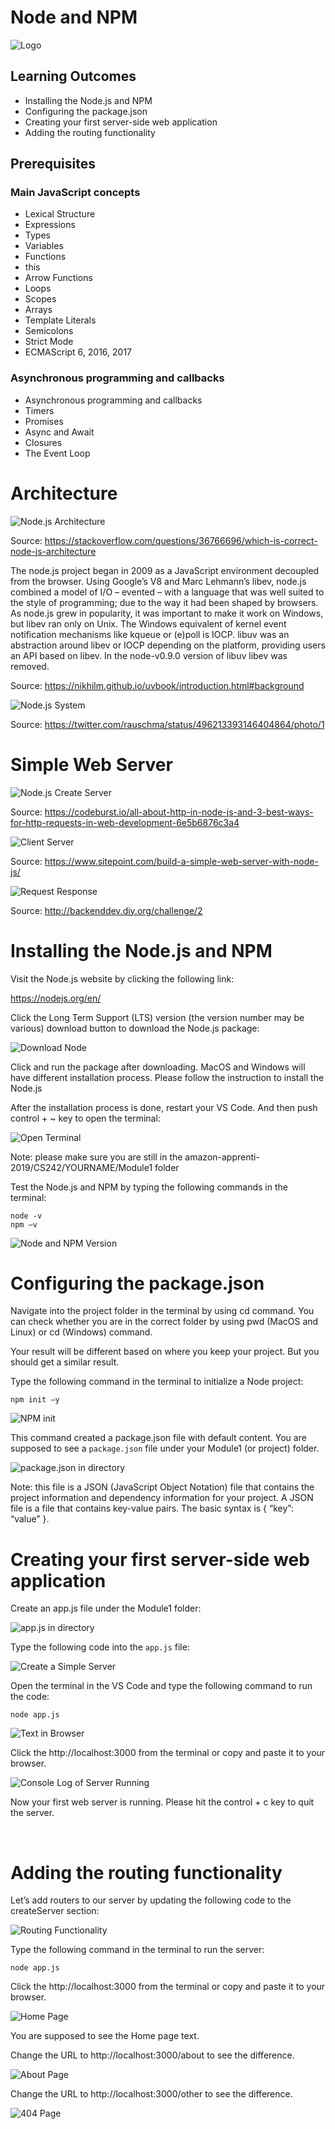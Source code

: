 # Node and NPM

![Logo](/images/01_logo.png "Logo")

## Learning Outcomes

- Installing the Node.js and NPM
- Configuring the package.json
- Creating your first server-side web application
- Adding the routing functionality

## Prerequisites
### Main JavaScript concepts
- Lexical Structure
- Expressions
- Types
- Variables
- Functions
- this
- Arrow Functions
- Loops
- Scopes
- Arrays
- Template Literals
- Semicolons
- Strict Mode
- ECMAScript 6, 2016, 2017
### Asynchronous programming and callbacks
- Asynchronous programming and callbacks
- Timers
- Promises
- Async and Await
- Closures
- The Event Loop

# Architecture

![Node.js Architecture](/images/00_nodejs_architecture.png "Node.js Architecture")

Source: https://stackoverflow.com/questions/36766696/which-is-correct-node-js-architecture

The node.js project began in 2009 as a JavaScript environment decoupled from the browser. Using Google’s V8 and Marc Lehmann’s libev, node.js combined a model of I/O – evented – with a language that was well suited to the style of programming; due to the way it had been shaped by browsers. As node.js grew in popularity, it was important to make it work on Windows, but libev ran only on Unix. The Windows equivalent of kernel event notification mechanisms like kqueue or (e)poll is IOCP. libuv was an abstraction around libev or IOCP depending on the platform, providing users an API based on libev. In the node-v0.9.0 version of libuv libev was removed.

Source: https://nikhilm.github.io/uvbook/introduction.html#background

![Node.js System](/images/00_nodejs_system.jpg "Node.js System")

Source: https://twitter.com/rauschma/status/496213393146404864/photo/1

# Simple Web Server

![Node.js Create Server](/images/00_nodejs_create_server.png "Node.js Create Server")

Source: https://codeburst.io/all-about-http-in-node-js-and-3-best-ways-for-http-requests-in-web-development-6e5b6876c3a4

![Client Server](/images/00_client_server.png "Client Server")

Source: https://www.sitepoint.com/build-a-simple-web-server-with-node-js/

![Request Response](/images/00_request_response.png "Request Response")

Source: http://backenddev.diy.org/challenge/2

# Installing the Node.js and NPM

Visit the Node.js website by clicking the following link:

https://nodejs.org/en/


Click the Long Term Support (LTS) version (the version number may be various) download button to download the Node.js package:

![Download Node](/images/02_download_node.png "Download Node")

Click and run the package after downloading.
MacOS and Windows will have different installation process.
Please follow the instruction to install the Node.js

After the installation process is done, restart your VS Code.
And then push control + ~ key to open the terminal:

![Open Terminal](/images/03_open_terminal.png "Open Terminal")

Note: please make sure you are still in the amazon-apprenti-2019/CS242/YOURNAME/Module1 folder

Test the Node.js and NPM by typing the following commands in the terminal:
```
node -v
npm –v
```

![Node and NPM Version](/images/04_node_npm_version.png "Node and NPM Version")

# Configuring the package.json
Navigate into the project folder in the terminal by using cd command. You can check whether you are in the correct folder by using pwd (MacOS and Linux) or cd (Windows) command.

Your result will be different based on where you keep your project. But you should get a similar result.

Type the following command in the terminal to initialize a Node project:
```
npm init –y
```

![NPM init](/images/05_npm_init.png "NPM init")

This command created a package.json file with default content. You are supposed to see a `package.json` file under your Module1 (or project) folder.

![package.json in directory](/images/06_package_json_directory.png "package.json in directory")

Note: this file is a JSON (JavaScript Object Notation) file that contains the project information and dependency information for your project. A JSON file is a file that contains key-value pairs. The basic syntax is { “key”: “value” }.

# Creating your first server-side web application
Create an app.js file under the Module1 folder:

![app.js in directory](/images/07_app_js_directory.png "app.js in directory")

Type the following code into the `app.js` file:

![Create a Simple Server](/images/08_app_js_code.png "Create a Simple Server")

Open the terminal in the VS Code and type the following command to run the code:
```
node app.js
```

![Text in Browser](/images/10_browser_text.png "Text in Browser")

Click the http://localhost:3000 from the terminal or copy and paste it to your browser.

![Console Log of Server Running](/images/09_console_log.png "Console Log of Server Running")


Now your first web server is running. Please hit the control + c key to quit the server.

 
# Adding the routing functionality
Let’s add routers to our server by updating the following code to the createServer section:

![Routing Functionality](/images/11_routing_functionality.png "Routing Functionality")

Type the following command in the terminal to run the server:
```
node app.js
```

Click the http://localhost:3000 from the terminal or copy and paste it to your browser.

![Home Page](/images/12_home_page.png "Home Page")

You are supposed to see the Home page text.


Change the URL to http://localhost:3000/about to see the difference.

![About Page](/images/13_about_page.png "About Page")

Change the URL to http://localhost:3000/other to see the difference.

![404 Page](/images/14_404_page.png "404 Page")
